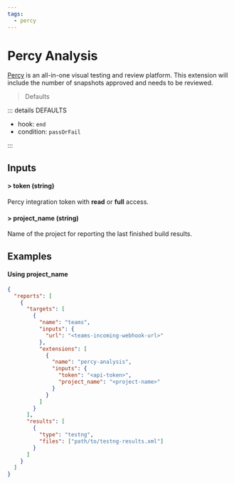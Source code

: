 ```yaml
---
tags:
  - percy
---
```


# Percy Analysis

[Percy](https://percy.io/) is an all-in-one visual testing and review platform. This extension will include the number of snapshots approved and needs to be reviewed.

> Defaults

::: details DEFAULTS

- hook: `end`
- condition: `passOrFail`

:::

## Inputs

#### > token (string)

Percy integration token with **read** or **full** access.

#### > project_name (string)

Name of the project for reporting the last finished build results.

## Examples

#### Using project_name

```json {11-19}
{
  "reports": [
    {
      "targets": [
        {
          "name": "teams",
          "inputs": {
            "url": "<teams-incoming-webhook-url>"
          },
          "extensions": [
            {
              "name": "percy-analysis",
              "inputs": {
                "token": "<api-token>",
                "project_name": "<project-name>"
              }   
            }
          ]
        }
      ],
      "results": [
        {
          "type": "testng",
          "files": ["path/to/testng-results.xml"]
        }
      ]
    }
  ]
}
```